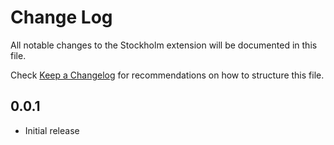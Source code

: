 # Change Log

All notable changes to the Stockholm extension will be documented in this file.

Check [Keep a Changelog](http://keepachangelog.com/) for recommendations on how to structure this file.

## 0.0.1

- Initial release
